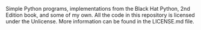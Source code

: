 Simple Python programs, implementations from the Black Hat Python, 2nd Edition book, and some of my own. All the code in this repository is licensed under the Unlicense. More information can be found in the LICENSE.md file.
